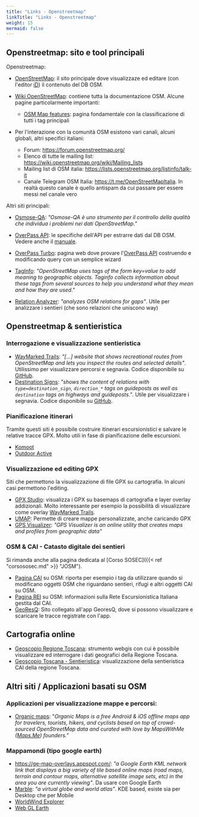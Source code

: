 ```yaml
---
title: "Links - Openstreetmap"
linkTitle: "Links - Openstreetmap"
weight: 15
mermaid: false
---
```


## Openstreetmap: sito e tool principali

Openstreetmap:

- [OpenStreetMap]: il sito principale dove visualizzaze ed editare (con l'editor [iD]) il contenuto del DB OSM.
- [Wiki OpenStreetMap]: contiene tutta la documentazione OSM. Alcune pagine particolarmente importanti:
  - [OSM Map features]: pagina fondamentale con la classificazione di tutti i tag principali

- Per l'interazione con la comunità OSM esistono vari canali, alcuni globali, altri specifici italiani:
  - Forum: <https://forum.openstreetmap.org/>
  - Elenco di tutte le mailing list: <https://wiki.openstreetmap.org/wiki/Mailing_lists>
  - Mailing list di OSM italia: <https://lists.openstreetmap.org/listinfo/talk-it>
  - Canale Telegram OSM Italia: <https://t.me/OpenStreetMapItalia>. In realtà questo canale è quello antispam da cui passare per essere messi nel canale vero

Altri siti principali:

- [Osmose-QA]: _"Osmose-QA è uno strumento per il controllo della qualità che individua i problemi nei dati OpenStreetMap."_

- [OverPass API]: le specifiche dell'API per estrarre dati dal DB OSM. Vedere anche il [manuale](https://dev.overpass-api.de/overpass-doc/en/index.html).
- [OverPass Turbo]: pagina web dove provare l'[OverPass API] costruendo e modificando query con un semplice wizard
- [TagInfo]: _"OpenStreetMap uses tags of the form key=value to add meaning to geographic objects. Taginfo collects information about these tags from several sources to help you understand what they mean and how they are used."_
- [Relation Analyzer]: _"analyzes OSM relations for gaps"_. Utile per analizzare i sentieri (che sono relazioni che uniscono way)


## Openstreetmap & sentieristica

### Interrogazione e visualizzazione sentieristica

- [WayMarked Trails]: _"[...] website that shows recreational routes from OpenStreetMap and lets you inspect the routes and selected details"_. Utilissimo per visualizzare percorsi e segnavia. Codice disponibile su [GitHub](https://github.com/waymarkedtrails).
- [Destination Signs]: _"shows the content of relations with `type=destination_sign`, `direction_*` tags on guideposts as well as `destination` tags on highways and guideposts."_. Utile per visualizzare i segnavia. Codice disponibile su [GitHub](https://github.com/mueschel/OsmDestinationSigns).

### Pianificazione itinerari

Tramite questi siti è possibile costruire itinerari escursionistici e salvare le relative tracce GPX. Molto utili in fase di pianificazione delle escursioni.

- [Komoot]
- [Outdoor Active]

### Visualizzazione ed editing GPX

Siti che permettono la visualizzazione di file GPX su cartografia. In alcuni casi permettono l'editing.

- [GPX Studio]: visualizza i GPX su basemaps di cartografia e layer overlay addizionali. Molto interessante per esempio la possibilità di visualizzare come overlay [WayMarked Trails].
- [UMAP]: Permette di creare mappe personalizzate, anche caricando GPX
- [GPS Visualizer]: _"GPS Visualizer is an online utility that creates maps and profiles from geographic data"_

### OSM & CAI - Catasto digitale dei sentieri

Si rimanda anche alla pagina dedicata al [Corso SOSEC]({{< ref "corsososec.md" >}} "JOSM").

- [Pagina CAI] su OSM: riporta per esempio i tag da utilizzare quando si modificano oggetti OSM che riguardano sentieri, rifugi e altri oggetti CAI su OSM.
- [Pagina REI] su OSM: informazioni sulla Rete Escursionistica Italiana gestita dal CAI.
- [GeoResQ]: Sito collegato all'app GeoresQ, dove si possono visualizzare e scaricare le tracce registrate con l'app.

## Cartografia online

- [Geoscopio Regione Toscana]: strumento webgis con cui è possibile visualizzare ed interrogare i dati geografici della Regione Toscana.
- [Geoscopio Toscana - Sentieristica]: visualizzazione della sentieristica CAI della regione Toscana.

## Altri siti / Applicazioni basati su OSM

### Applicazioni per visualizzazione mappe e percorsi:

- [Organic maps](https://organicmaps.app/): "_Organic Maps is a free Android & iOS offline maps app for travelers, tourists, hikers, and cyclists based on top of crowd-sourced OpenStreetMap data and curated with love by MapsWithMe ([Maps.Me](https://maps.me/)) founders."_

### Mappamondi (tipo google earth)

- <https://ge-map-overlays.appspot.com/>: _"a Google Earth KML network link that displays a big variety of tile based online maps (road maps, terrain and contour maps, alternative satellite image sets, etc) in the area you are currently viewing"_. Da usare con Google Earth
- [Marble](https://marble.kde.org/): _"a virtual globe and world atlas"_. KDE based, esiste sia per Desktop che per Mobile
- [WorldWind Explorer](https://worldwind.earth/explorer/)
- [Web GL Earth](https://www.webglearth.com/)

[OpenStreetMap]:https://www.openstreetmap.org/
[iD]:https://wiki.openstreetmap.org/wiki/ID
[Wiki OpenStreetMap]:https://wiki.openstreetmap.org/wiki/Main_Page
[OSM Map features]:https://wiki.openstreetmap.org/wiki/Map_features
[Osmose-QA]:http://osmose.openstreetmap.fr/
[OverPass API]: https://dev.overpass-api.de/overpass-doc/en/
[OverPass Turbo]: https://overpass-turbo.eu/
[TagInfo]: https://taginfo.openstreetmap.org/
[Relation Analyzer]:http://ra.osmsurround.org/index

[WayMarked Trails]: https://waymarkedtrails.org/
[Destination Signs]:http://osm.mueschelsoft.de/destinationsign/example/index.htm

[Komoot]:https://www.komoot.com/
[Outdoor Active]:https://www.outdooractive.com/it/mypage/

[GPX Studio]:https://gpx.studio/
[UMAP]:https://umap.openstreetmap.fr/it/
[GPS Visualizer]:https://www.gpsvisualizer.com/

[GeoResQ]: https://www.georesq.it/
[Pagina CAI]:https://wiki.openstreetmap.org/wiki/IT:CAI
[Pagina REI]:https://wiki.openstreetmap.org/wiki/REI

[Geoscopio Regione Toscana]:https://www.regione.toscana.it/-/geoscopio
[Geoscopio Toscana - Sentieristica]:http://www502.regione.toscana.it/geoscopio/sentieristica.html

